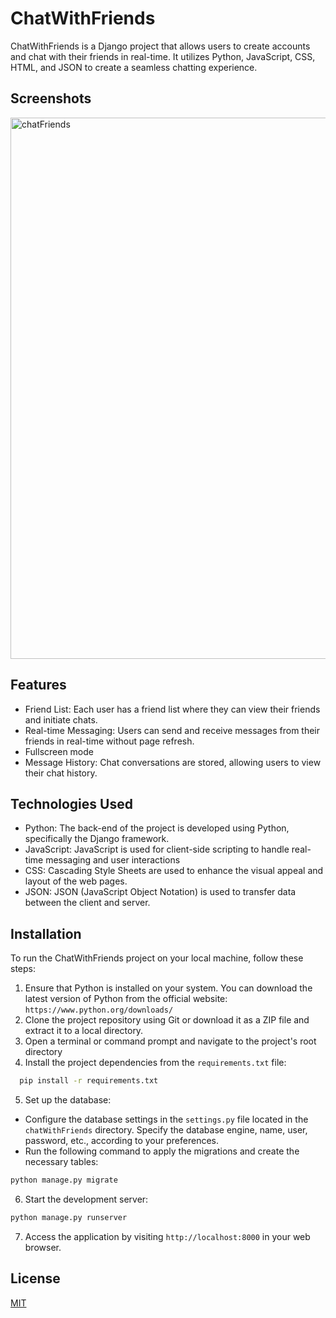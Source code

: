 
# ChatWithFriends

ChatWithFriends is a Django project that allows users to create accounts and chat with their friends in real-time. It utilizes Python, JavaScript, CSS, HTML, and JSON to create a seamless chatting experience.


## Screenshots

<img width="866" alt="chatFriends" src="https://github.com/Misbahkk/Chat-With-Friends/assets/107263622/870b4b90-e021-4197-a1cf-6fa00b3b39ba">

## Features

- Friend List: Each user has a friend list where they can view their friends and initiate chats.
- Real-time Messaging: Users can send and receive messages from their friends in real-time without page refresh.
- Fullscreen mode
- Message History: Chat conversations are stored, allowing users to view their chat history.


## Technologies Used

- Python: The back-end of the project is developed using Python, specifically the Django framework.
- JavaScript: JavaScript is used for client-side scripting to handle real-time messaging and user interactions
- CSS: Cascading Style Sheets are used to enhance the visual appeal and layout of the web pages.
- JSON: JSON (JavaScript Object Notation) is used to transfer data between the client and server.
## Installation

To run the ChatWithFriends project on your local machine, follow these steps:

1. Ensure that Python is installed on your system. You can download the latest version of Python from the official website: `https://www.python.org/downloads/`
2. Clone the project repository using Git or download it as a ZIP file and extract it to a local directory.
3. Open a terminal or command prompt and navigate to the project's root directory
4. Install the project dependencies from the `requirements.txt` file:
```bash
  pip install -r requirements.txt

```
    
5. Set up the database:
- Configure the database settings in the `settings.py` file located in the `chatWithFriends` directory. Specify the database engine, name, user, password, etc., according to your preferences.
- Run the following command to apply the migrations and create the necessary tables:
```bash
python manage.py migrate
```
6. Start the development server:
```bash
python manage.py runserver
```
7. Access the application by visiting `http://localhost:8000` in your web browser.

## License

[MIT](https://choosealicense.com/licenses/mit/)

